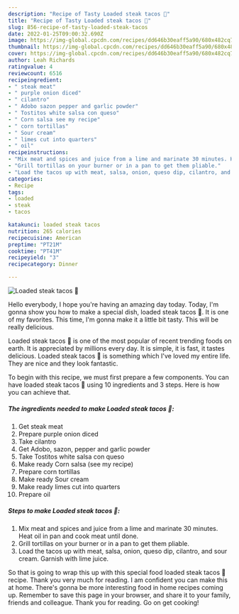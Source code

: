 ```yaml
---
description: "Recipe of Tasty Loaded steak tacos 🌮"
title: "Recipe of Tasty Loaded steak tacos 🌮"
slug: 856-recipe-of-tasty-loaded-steak-tacos
date: 2022-01-25T09:00:32.690Z
image: https://img-global.cpcdn.com/recipes/dd646b30eaff5a90/680x482cq70/loaded-steak-tacos-recipe-main-photo.jpg
thumbnail: https://img-global.cpcdn.com/recipes/dd646b30eaff5a90/680x482cq70/loaded-steak-tacos-recipe-main-photo.jpg
cover: https://img-global.cpcdn.com/recipes/dd646b30eaff5a90/680x482cq70/loaded-steak-tacos-recipe-main-photo.jpg
author: Leah Richards
ratingvalue: 4
reviewcount: 6516
recipeingredient:
- " steak meat"
- " purple onion diced"
- " cilantro"
- " Adobo sazon pepper and garlic powder"
- " Tostitos white salsa con queso"
- " Corn salsa see my recipe"
- " corn tortillas"
- " Sour cream"
- " limes cut into quarters"
- " oil"
recipeinstructions:
- "Mix meat and spices and juice from a lime and marinate 30 minutes. Heat oil in pan and cook meat until done."
- "Grill tortillas on your burner or in a pan to get them pliable."
- "Load the tacos up with meat, salsa, onion, queso dip, cilantro, and sour cream. Garnish with lime juice."
categories:
- Recipe
tags:
- loaded
- steak
- tacos

katakunci: loaded steak tacos 
nutrition: 265 calories
recipecuisine: American
preptime: "PT21M"
cooktime: "PT41M"
recipeyield: "3"
recipecategory: Dinner

---
```



![Loaded steak tacos 🌮](https://img-global.cpcdn.com/recipes/dd646b30eaff5a90/680x482cq70/loaded-steak-tacos-recipe-main-photo.jpg)

Hello everybody, I hope you're having an amazing day today. Today, I'm gonna show you how to make a special dish, loaded steak tacos 🌮. It is one of my favorites. This time, I'm gonna make it a little bit tasty. This will be really delicious.

Loaded steak tacos 🌮 is one of the most popular of recent trending foods on earth. It is appreciated by millions every day. It is simple, it is fast, it tastes delicious. Loaded steak tacos 🌮 is something which I've loved my entire life. They are nice and they look fantastic.




To begin with this recipe, we must first prepare a few components. You can have loaded steak tacos 🌮 using 10 ingredients and 3 steps. Here is how you can achieve that.

<!--inarticleads1-->

##### The ingredients needed to make Loaded steak tacos 🌮:

1. Get  steak meat
1. Prepare  purple onion diced
1. Take  cilantro
1. Get  Adobo, sazon, pepper and garlic powder
1. Take  Tostitos white salsa con queso
1. Make ready  Corn salsa (see my recipe)
1. Prepare  corn tortillas
1. Make ready  Sour cream
1. Make ready  limes cut into quarters
1. Prepare  oil




<!--inarticleads2-->

##### Steps to make Loaded steak tacos 🌮:

1. Mix meat and spices and juice from a lime and marinate 30 minutes. Heat oil in pan and cook meat until done.
1. Grill tortillas on your burner or in a pan to get them pliable.
1. Load the tacos up with meat, salsa, onion, queso dip, cilantro, and sour cream. Garnish with lime juice.




So that is going to wrap this up with this special food loaded steak tacos 🌮 recipe. Thank you very much for reading. I am confident you can make this at home. There's gonna be more interesting food in home recipes coming up. Remember to save this page in your browser, and share it to your family, friends and colleague. Thank you for reading. Go on get cooking!
